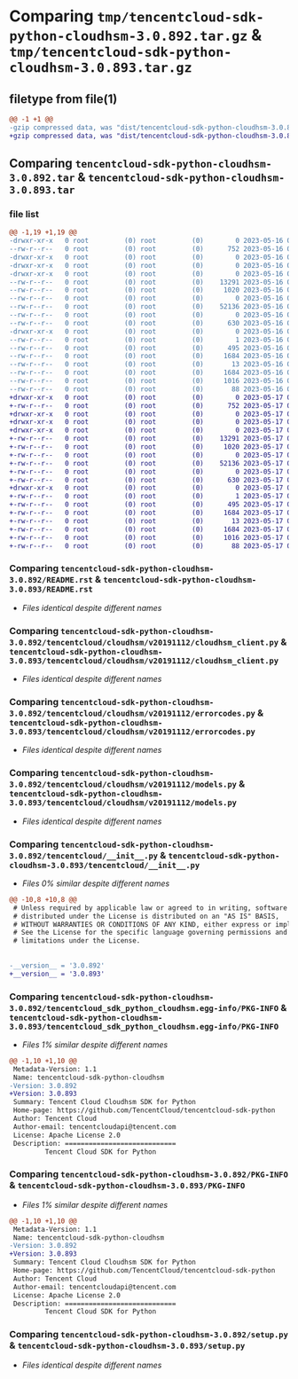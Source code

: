 # Comparing `tmp/tencentcloud-sdk-python-cloudhsm-3.0.892.tar.gz` & `tmp/tencentcloud-sdk-python-cloudhsm-3.0.893.tar.gz`

## filetype from file(1)

```diff
@@ -1 +1 @@
-gzip compressed data, was "dist/tencentcloud-sdk-python-cloudhsm-3.0.892.tar", last modified: Tue May 16 00:32:34 2023, max compression
+gzip compressed data, was "dist/tencentcloud-sdk-python-cloudhsm-3.0.893.tar", last modified: Wed May 17 03:27:03 2023, max compression
```

## Comparing `tencentcloud-sdk-python-cloudhsm-3.0.892.tar` & `tencentcloud-sdk-python-cloudhsm-3.0.893.tar`

### file list

```diff
@@ -1,19 +1,19 @@
-drwxr-xr-x   0 root         (0) root         (0)        0 2023-05-16 00:32:34.000000 tencentcloud-sdk-python-cloudhsm-3.0.892/
--rw-r--r--   0 root         (0) root         (0)      752 2023-05-16 00:32:34.000000 tencentcloud-sdk-python-cloudhsm-3.0.892/README.rst
-drwxr-xr-x   0 root         (0) root         (0)        0 2023-05-16 00:32:34.000000 tencentcloud-sdk-python-cloudhsm-3.0.892/tencentcloud/
-drwxr-xr-x   0 root         (0) root         (0)        0 2023-05-16 00:32:34.000000 tencentcloud-sdk-python-cloudhsm-3.0.892/tencentcloud/cloudhsm/
-drwxr-xr-x   0 root         (0) root         (0)        0 2023-05-16 00:32:34.000000 tencentcloud-sdk-python-cloudhsm-3.0.892/tencentcloud/cloudhsm/v20191112/
--rw-r--r--   0 root         (0) root         (0)    13291 2023-05-16 00:32:34.000000 tencentcloud-sdk-python-cloudhsm-3.0.892/tencentcloud/cloudhsm/v20191112/cloudhsm_client.py
--rw-r--r--   0 root         (0) root         (0)     1020 2023-05-16 00:32:34.000000 tencentcloud-sdk-python-cloudhsm-3.0.892/tencentcloud/cloudhsm/v20191112/errorcodes.py
--rw-r--r--   0 root         (0) root         (0)        0 2023-05-16 00:32:34.000000 tencentcloud-sdk-python-cloudhsm-3.0.892/tencentcloud/cloudhsm/v20191112/__init__.py
--rw-r--r--   0 root         (0) root         (0)    52136 2023-05-16 00:32:34.000000 tencentcloud-sdk-python-cloudhsm-3.0.892/tencentcloud/cloudhsm/v20191112/models.py
--rw-r--r--   0 root         (0) root         (0)        0 2023-05-16 00:32:34.000000 tencentcloud-sdk-python-cloudhsm-3.0.892/tencentcloud/cloudhsm/__init__.py
--rw-r--r--   0 root         (0) root         (0)      630 2023-05-16 00:32:34.000000 tencentcloud-sdk-python-cloudhsm-3.0.892/tencentcloud/__init__.py
-drwxr-xr-x   0 root         (0) root         (0)        0 2023-05-16 00:32:34.000000 tencentcloud-sdk-python-cloudhsm-3.0.892/tencentcloud_sdk_python_cloudhsm.egg-info/
--rw-r--r--   0 root         (0) root         (0)        1 2023-05-16 00:32:34.000000 tencentcloud-sdk-python-cloudhsm-3.0.892/tencentcloud_sdk_python_cloudhsm.egg-info/dependency_links.txt
--rw-r--r--   0 root         (0) root         (0)      495 2023-05-16 00:32:34.000000 tencentcloud-sdk-python-cloudhsm-3.0.892/tencentcloud_sdk_python_cloudhsm.egg-info/SOURCES.txt
--rw-r--r--   0 root         (0) root         (0)     1684 2023-05-16 00:32:34.000000 tencentcloud-sdk-python-cloudhsm-3.0.892/tencentcloud_sdk_python_cloudhsm.egg-info/PKG-INFO
--rw-r--r--   0 root         (0) root         (0)       13 2023-05-16 00:32:34.000000 tencentcloud-sdk-python-cloudhsm-3.0.892/tencentcloud_sdk_python_cloudhsm.egg-info/top_level.txt
--rw-r--r--   0 root         (0) root         (0)     1684 2023-05-16 00:32:34.000000 tencentcloud-sdk-python-cloudhsm-3.0.892/PKG-INFO
--rw-r--r--   0 root         (0) root         (0)     1016 2023-05-16 00:32:34.000000 tencentcloud-sdk-python-cloudhsm-3.0.892/setup.py
--rw-r--r--   0 root         (0) root         (0)       88 2023-05-16 00:32:34.000000 tencentcloud-sdk-python-cloudhsm-3.0.892/setup.cfg
+drwxr-xr-x   0 root         (0) root         (0)        0 2023-05-17 03:27:03.000000 tencentcloud-sdk-python-cloudhsm-3.0.893/
+-rw-r--r--   0 root         (0) root         (0)      752 2023-05-17 03:27:03.000000 tencentcloud-sdk-python-cloudhsm-3.0.893/README.rst
+drwxr-xr-x   0 root         (0) root         (0)        0 2023-05-17 03:27:03.000000 tencentcloud-sdk-python-cloudhsm-3.0.893/tencentcloud/
+drwxr-xr-x   0 root         (0) root         (0)        0 2023-05-17 03:27:03.000000 tencentcloud-sdk-python-cloudhsm-3.0.893/tencentcloud/cloudhsm/
+drwxr-xr-x   0 root         (0) root         (0)        0 2023-05-17 03:27:03.000000 tencentcloud-sdk-python-cloudhsm-3.0.893/tencentcloud/cloudhsm/v20191112/
+-rw-r--r--   0 root         (0) root         (0)    13291 2023-05-17 03:27:03.000000 tencentcloud-sdk-python-cloudhsm-3.0.893/tencentcloud/cloudhsm/v20191112/cloudhsm_client.py
+-rw-r--r--   0 root         (0) root         (0)     1020 2023-05-17 03:27:03.000000 tencentcloud-sdk-python-cloudhsm-3.0.893/tencentcloud/cloudhsm/v20191112/errorcodes.py
+-rw-r--r--   0 root         (0) root         (0)        0 2023-05-17 03:27:03.000000 tencentcloud-sdk-python-cloudhsm-3.0.893/tencentcloud/cloudhsm/v20191112/__init__.py
+-rw-r--r--   0 root         (0) root         (0)    52136 2023-05-17 03:27:03.000000 tencentcloud-sdk-python-cloudhsm-3.0.893/tencentcloud/cloudhsm/v20191112/models.py
+-rw-r--r--   0 root         (0) root         (0)        0 2023-05-17 03:27:03.000000 tencentcloud-sdk-python-cloudhsm-3.0.893/tencentcloud/cloudhsm/__init__.py
+-rw-r--r--   0 root         (0) root         (0)      630 2023-05-17 03:27:03.000000 tencentcloud-sdk-python-cloudhsm-3.0.893/tencentcloud/__init__.py
+drwxr-xr-x   0 root         (0) root         (0)        0 2023-05-17 03:27:03.000000 tencentcloud-sdk-python-cloudhsm-3.0.893/tencentcloud_sdk_python_cloudhsm.egg-info/
+-rw-r--r--   0 root         (0) root         (0)        1 2023-05-17 03:27:03.000000 tencentcloud-sdk-python-cloudhsm-3.0.893/tencentcloud_sdk_python_cloudhsm.egg-info/dependency_links.txt
+-rw-r--r--   0 root         (0) root         (0)      495 2023-05-17 03:27:03.000000 tencentcloud-sdk-python-cloudhsm-3.0.893/tencentcloud_sdk_python_cloudhsm.egg-info/SOURCES.txt
+-rw-r--r--   0 root         (0) root         (0)     1684 2023-05-17 03:27:03.000000 tencentcloud-sdk-python-cloudhsm-3.0.893/tencentcloud_sdk_python_cloudhsm.egg-info/PKG-INFO
+-rw-r--r--   0 root         (0) root         (0)       13 2023-05-17 03:27:03.000000 tencentcloud-sdk-python-cloudhsm-3.0.893/tencentcloud_sdk_python_cloudhsm.egg-info/top_level.txt
+-rw-r--r--   0 root         (0) root         (0)     1684 2023-05-17 03:27:03.000000 tencentcloud-sdk-python-cloudhsm-3.0.893/PKG-INFO
+-rw-r--r--   0 root         (0) root         (0)     1016 2023-05-17 03:27:03.000000 tencentcloud-sdk-python-cloudhsm-3.0.893/setup.py
+-rw-r--r--   0 root         (0) root         (0)       88 2023-05-17 03:27:03.000000 tencentcloud-sdk-python-cloudhsm-3.0.893/setup.cfg
```

### Comparing `tencentcloud-sdk-python-cloudhsm-3.0.892/README.rst` & `tencentcloud-sdk-python-cloudhsm-3.0.893/README.rst`

 * *Files identical despite different names*

### Comparing `tencentcloud-sdk-python-cloudhsm-3.0.892/tencentcloud/cloudhsm/v20191112/cloudhsm_client.py` & `tencentcloud-sdk-python-cloudhsm-3.0.893/tencentcloud/cloudhsm/v20191112/cloudhsm_client.py`

 * *Files identical despite different names*

### Comparing `tencentcloud-sdk-python-cloudhsm-3.0.892/tencentcloud/cloudhsm/v20191112/errorcodes.py` & `tencentcloud-sdk-python-cloudhsm-3.0.893/tencentcloud/cloudhsm/v20191112/errorcodes.py`

 * *Files identical despite different names*

### Comparing `tencentcloud-sdk-python-cloudhsm-3.0.892/tencentcloud/cloudhsm/v20191112/models.py` & `tencentcloud-sdk-python-cloudhsm-3.0.893/tencentcloud/cloudhsm/v20191112/models.py`

 * *Files identical despite different names*

### Comparing `tencentcloud-sdk-python-cloudhsm-3.0.892/tencentcloud/__init__.py` & `tencentcloud-sdk-python-cloudhsm-3.0.893/tencentcloud/__init__.py`

 * *Files 0% similar despite different names*

```diff
@@ -10,8 +10,8 @@
 # Unless required by applicable law or agreed to in writing, software
 # distributed under the License is distributed on an "AS IS" BASIS,
 # WITHOUT WARRANTIES OR CONDITIONS OF ANY KIND, either express or implied.
 # See the License for the specific language governing permissions and
 # limitations under the License.
 
 
-__version__ = '3.0.892'
+__version__ = '3.0.893'
```

### Comparing `tencentcloud-sdk-python-cloudhsm-3.0.892/tencentcloud_sdk_python_cloudhsm.egg-info/PKG-INFO` & `tencentcloud-sdk-python-cloudhsm-3.0.893/tencentcloud_sdk_python_cloudhsm.egg-info/PKG-INFO`

 * *Files 1% similar despite different names*

```diff
@@ -1,10 +1,10 @@
 Metadata-Version: 1.1
 Name: tencentcloud-sdk-python-cloudhsm
-Version: 3.0.892
+Version: 3.0.893
 Summary: Tencent Cloud Cloudhsm SDK for Python
 Home-page: https://github.com/TencentCloud/tencentcloud-sdk-python
 Author: Tencent Cloud
 Author-email: tencentcloudapi@tencent.com
 License: Apache License 2.0
 Description: ============================
         Tencent Cloud SDK for Python
```

### Comparing `tencentcloud-sdk-python-cloudhsm-3.0.892/PKG-INFO` & `tencentcloud-sdk-python-cloudhsm-3.0.893/PKG-INFO`

 * *Files 1% similar despite different names*

```diff
@@ -1,10 +1,10 @@
 Metadata-Version: 1.1
 Name: tencentcloud-sdk-python-cloudhsm
-Version: 3.0.892
+Version: 3.0.893
 Summary: Tencent Cloud Cloudhsm SDK for Python
 Home-page: https://github.com/TencentCloud/tencentcloud-sdk-python
 Author: Tencent Cloud
 Author-email: tencentcloudapi@tencent.com
 License: Apache License 2.0
 Description: ============================
         Tencent Cloud SDK for Python
```

### Comparing `tencentcloud-sdk-python-cloudhsm-3.0.892/setup.py` & `tencentcloud-sdk-python-cloudhsm-3.0.893/setup.py`

 * *Files identical despite different names*


